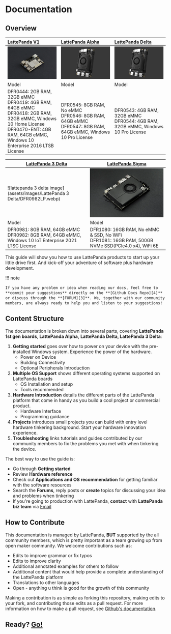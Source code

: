 # Documentation

## Overview

| [LattePanda V1][1]                            | [LattePanda Alpha][2]                         | [LattePanda Delta][6] |
| :--------------------------------------- | :--------------------------------------- | :--------------------------------------- |
| ![lattepanda photo](assets/images/lattepanda_photo_900x600.webp) | ![lattepanda alpha image](assets/images/lattepanda_alpha_photo_900x600.webp) | ![lattepanda alpha image](assets/images/lattepanda_alpha_photo_900x600.webp) |
| Model                                   | Model                                   | Model                                   |
| DFR0444: 2GB RAM, 32GB eMMC<br />DFR0419: 4GB RAM, 64GB eMMC<br />DFR0418: 2GB RAM, 32GB eMMC,  Windows 10 Home License<br />DFR0470-ENT: 4GB RAM,  64GB eMMC, Windows 10 Enterprise 2016 LTSB License<br /> | DFR0545: 8GB RAM, No eMMC<br />DFR0546: 8GB RAM, 64GB eMMC<br />DFR0547: 8GB RAM, 64GB eMMC,  Windows 10 Pro License<br /> | DFR0543: 4GB RAM, 32GB eMMC<br />DFR0544: 4GB RAM, 32GB eMMC, Windows 10 Pro License<br /> |

[1]: content/1st_edition/power_on.md
[2]: content/alpha_edition/get_started.md
[6]: content/delta_edition/get_started.md



| [LattePanda 3 Delta][7] | [LattePanda Sigma][8] |
| ---------------------------------------- | ---------------------------------------- |
| ![lattepanda 3 delta image](assets/images/LattePanda 3 Delta/DFR0982LP.webp) | ![lattepanda Sigma image](assets/images/SigmaBoardPhoto.webp) |
| Model                             | Model |
| DFR0981: 8GB RAM, 64GB eMMC<br />DFR0982: 8GB RAM, 64GB eMMC, Windows 10 IoT Enterprise 2021 LTSC License<br /> | DFR1080: 16GB RAM, No eMMC & SSD, No WiFi<br />DFR1081: 16GB RAM, 500GB NVMe SSD(PCIe4.0 x4), WiFi 6E<br /> |

[7]: content/3rd_delta_edition/get_started.md
[8]: content/sigma_edition/Getting_Started.md

This guide will show you how to use LattePanda products to start up your little drive first. And kick-off your adventure of software plus hardware development.


!!! note

    If you have any problem or idea when reading our docs, feel free to **commit your suggestions** directly on the **[Github Docs Repo][4]** or discuss through the **[FORUM][3]**. We, together with our community members, are always ready to help you and listen to your suggestions!

[3]: https://www.lattepanda.com/forum
[4]: https://github.com/LattePandaTeam/Docs

## Content Structure
The documentation is broken down into several parts, covering **LattePanda 1st gen boards**, **LattePanda Alpha,** **LattePanda Delta, LattePanda 3 Delta**:

1. **Getting started** goes over how to power on your device with the pre-installed Windows system. Experience the power of the hardware.
    * Power on Device
    * Building Connectivity
    * Optional Peripherals Introduction
2. **Multiple OS Support** shows different operating systems supported on LattePanda boards
    * OS Installation and setup
    * Tools recommended
3. **Hardware Introduction** details the different parts of the LattePanda platform that come in handy as you build a cool project or commercial product. 
    * Hardware Interface
    * Programming guidance
4. **Projects** introduces small projects you can build with entry level hardware tinkering background. Start your hardware innovation experience.
5. **Troubleshooting** links tutorials and guides contributed by our community members to fix the problems you met with when tinkering the device.


The best way to use the guide is:

* Go through **Getting started**
* Review **Hardware reference**
* Check out **Applications and OS recommendation** for getting familiar with the software resources
* Search the **Forums**, reply posts or **create** topics for discussing your idea and problems when tinkering
* If you're going to production with LattePanda, **contact** with **LattePanda biz team** via [Email](mailto:lattepanda@outlook.com)

## How to Contribute

This documentation is managed by LattePanda, **BUT** supported by the all community members, which is pretty important as a team growing up from open maker community. We welcome contributions such as:

- Edits to improve grammar or fix typos
- Edits to improve clarity
- Additional annotated examples for others to follow
- Additional content that would help provide a complete understanding of the LattePanda platform
- Translations to other languages
- Open - anything u think is good for the growth of this community

Making a contribution is as simple as forking this repository, making edits to your fork, and contributing those edits as a pull request. For more information on how to make a pull request, see [Github's documentation](https://help.github.com/articles/using-pull-requests/).


## Ready?  [Go!][5]
[5]: content/1st_edition/power_on.md
